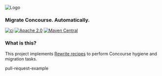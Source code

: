 ![Logo](https://github.com/openrewrite/rewrite/raw/main/doc/logo-oss.png)
### Migrate Concourse. Automatically.

[![ci](https://github.com/openrewrite/rewrite-concourse/actions/workflows/ci.yml/badge.svg)](https://github.com/openrewrite/rewrite-concourse/actions/workflows/ci.yml)
[![Apache 2.0](https://img.shields.io/github/license/openrewrite/rewrite-concourse.svg)](https://www.apache.org/licenses/LICENSE-2.0)
[![Maven Central](https://img.shields.io/maven-central/v/org.openrewrite.recipe/rewrite-concourse.svg)](https://mvnrepository.com/artifact/org.openrewrite.recipe/rewrite-concourse)

### What is this?

This project implements [Rewrite recipes](https://github.com/openrewrite/rewrite) to perform Concourse hygiene and migration tasks.

pull-request-example

